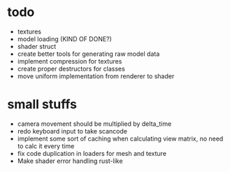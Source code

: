 # todo
- textures
- model loading (KIND OF DONE?)
- shader struct
- create better tools for generating raw model data
- implement compression for textures
- create proper destructors for classes
- move uniform implementation from renderer to shader

# small stuffs
- camera movement should be multiplied by delta_time
- redo keyboard input to take scancode
- implement some sort of caching when calculating view matrix, no need to calc it every time
- fix code duplication in loaders for mesh and texture
- Make shader error handling rust-like
